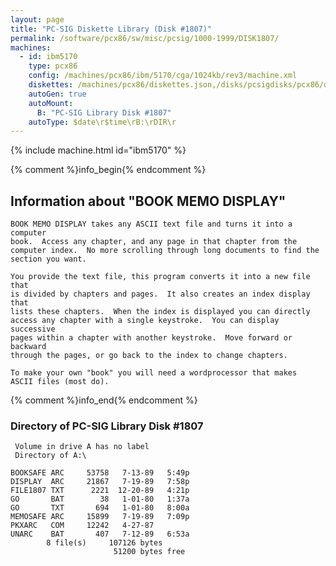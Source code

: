 ```yaml
---
layout: page
title: "PC-SIG Diskette Library (Disk #1807)"
permalink: /software/pcx86/sw/misc/pcsig/1000-1999/DISK1807/
machines:
  - id: ibm5170
    type: pcx86
    config: /machines/pcx86/ibm/5170/cga/1024kb/rev3/machine.xml
    diskettes: /machines/pcx86/diskettes.json,/disks/pcsigdisks/pcx86/diskettes.json
    autoGen: true
    autoMount:
      B: "PC-SIG Library Disk #1807"
    autoType: $date\r$time\rB:\rDIR\r
---
```


{% include machine.html id="ibm5170" %}

{% comment %}info_begin{% endcomment %}

## Information about "BOOK MEMO DISPLAY"

    BOOK MEMO DISPLAY takes any ASCII text file and turns it into a computer
    book.  Access any chapter, and any page in that chapter from the
    computer index.  No more scrolling through long documents to find the
    section you want.
    
    You provide the text file, this program converts it into a new file that
    is divided by chapters and pages.  It also creates an index display that
    lists these chapters.  When the index is displayed you can directly
    access any chapter with a single keystroke.  You can display successive
    pages within a chapter with another keystroke.  Move forward or backward
    through the pages, or go back to the index to change chapters.
    
    To make your own "book" you will need a wordprocessor that makes
    ASCII files (most do).
{% comment %}info_end{% endcomment %}


### Directory of PC-SIG Library Disk #1807

     Volume in drive A has no label
     Directory of A:\

    BOOKSAFE ARC     53758   7-13-89   5:49p
    DISPLAY  ARC     21867   7-19-89   7:58p
    FILE1807 TXT      2221  12-20-89   4:21p
    GO       BAT        38   1-01-80   1:37a
    GO       TXT       694   1-01-80   8:00a
    MEMOSAFE ARC     15899   7-19-89   7:09p
    PKXARC   COM     12242   4-27-87
    UNARC    BAT       407   7-12-89   6:53a
            8 file(s)     107126 bytes
                           51200 bytes free
